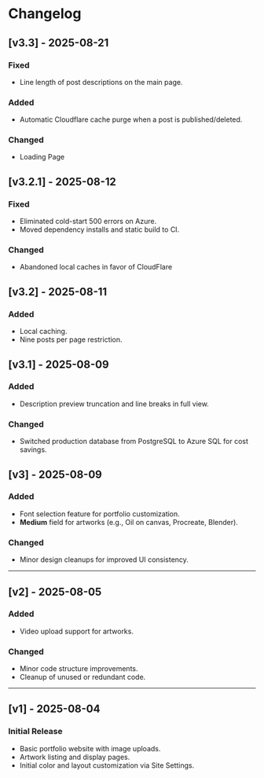 # Changelog

## [v3.3] - 2025-08-21
### Fixed
- Line length of post descriptions on the main page.

### Added
- Automatic Cloudflare cache purge when a post is published/deleted.

### Changed
- Loading Page

## [v3.2.1] - 2025-08-12
### Fixed
- Eliminated cold-start 500 errors on Azure.
- Moved dependency installs and static build to CI.

### Changed
- Abandoned local caches in favor of CloudFlare

## [v3.2] - 2025-08-11
### Added
- Local caching.
- Nine posts per page restriction.

## [v3.1] - 2025-08-09
### Added
- Description preview truncation and line breaks in full view.
### Changed
- Switched production database from PostgreSQL to Azure SQL for cost savings.

## [v3] - 2025-08-09
### Added
- Font selection feature for portfolio customization.
- **Medium** field for artworks (e.g., Oil on canvas, Procreate, Blender).

### Changed
- Minor design cleanups for improved UI consistency.

---

## [v2] - 2025-08-05
### Added
- Video upload support for artworks.

### Changed
- Minor code structure improvements.
- Cleanup of unused or redundant code.

---

## [v1] - 2025-08-04
### Initial Release
- Basic portfolio website with image uploads.
- Artwork listing and display pages.
- Initial color and layout customization via Site Settings.
